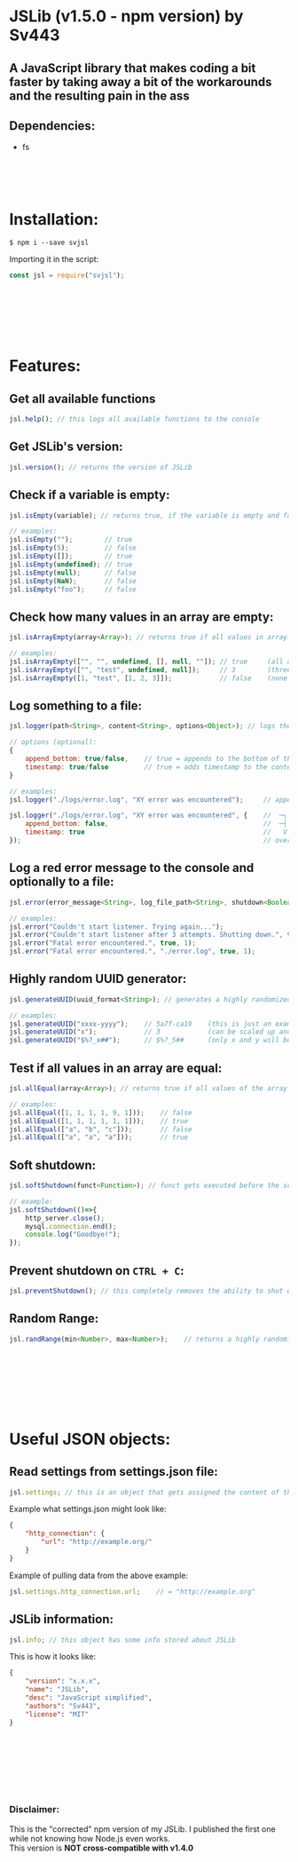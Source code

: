 # JSLib (v1.5.0 - npm version) by Sv443
## A JavaScript library that makes coding a bit faster by taking away a bit of the workarounds and the resulting pain in the ass

## Dependencies:
- fs

<br><br><br>

# Installation:
```
$ npm i --save svjsl
```

Importing it in the script:
```javascript
const jsl = require("svjsl");
```
<br><br><br><br><br>
# Features:

## Get all available functions
```javascript
jsl.help(); // this logs all available functions to the console
```

## Get JSLib's version:
```javascript
jsl.version(); // returns the version of JSLib
```

## Check if a variable is empty:
```javascript
jsl.isEmpty(variable); // returns true, if the variable is empty and false if not. This function can NOT check a JSON object - please stringify it first

// examples:
jsl.isEmpty("");        // true
jsl.isEmpty(5);         // false
jsl.isEmpty([]);        // true
jsl.isEmpty(undefined); // true
jsl.isEmpty(null);      // false
jsl.isEmpty(NaN);       // false
jsl.isEmpty("foo");     // false
```

## Check how many values in an array are empty:
```javascript
jsl.isArrayEmpty(array<Array>); // returns true if all values in array are empty, false if none are empty. If only some are empty, will return integer value of how many they are

// examples:
jsl.isArrayEmpty(["", "", undefined, [], null, ""]); // true     (all are empty)
jsl.isArrayEmpty(["", "test", undefined, null]);     // 3        (three are empty)
jsl.isArrayEmpty([1, "test", [1, 2, 3]]);            // false    (none are empty)
```

## Log something to a file:
```javascript
jsl.logger(path<String>, content<String>, options<Object>); // logs the content to the file specified with path

// options (optional):
{
    append_bottom: true/false,    // true = appends to the bottom of the file, false = overwrites whole file content (default: true)
    timestamp: true/false         // true = adds timestamp to the content, false = doesn't add timestamp (default: false)
}

// examples:
jsl.logger("./logs/error.log", "XY error was encountered");     // appends the content "XY error was encountered" to the file at "./logs/error.log" and doesn't include a timestamp

jsl.logger("./logs/error.log", "XY error was encountered", {    //  ─┐
    append_bottom: false,                                       //  ─┤
    timestamp: true                                             //   V
});                                                             // overwrites the content of the file at "./logs/error.log" to "XY error was encountered" and includes a timestamp
```

## Log a red error message to the console and optionally to a file:
```javascript
jsl.error(error_message<String>, log_file_path<String>, shutdown<Boolean>, status<Number>); // will log a red error message to the console and shut down the process if argument shutdown is set to true. Can also log the error message to a specified log file (also optional)

// examples:
jsl.error("Couldn't start listener. Trying again...");                             // just logs error message. Script keeps running
jsl.error("Couldn't start listener after 3 attempts. Shutting down.", true, 0);    // logs error message to console and shuts down script with status code 0 (normal shutdown)
jsl.error("Fatal error encountered.", true, 1);                                    // logs error message to console and shuts down script with status code 1 (crashed)
jsl.error("Fatal error encountered.", "./error.log", true, 1);                     // logs error message to console, logs error message to log file and shuts down script with status code 1 (crashed)
```

## Highly random UUID generator:
```javascript
jsl.generateUUID(uuid_format<String>); // generates a highly randomized UUID in the specified format (x's and y's are being replaced with random numbers or characters) - the used RNG gets manipulated by the system time and is therefor extremely random - the charset of the UUID is hexadecimal (0-9 and a-f)

// examples:
jsl.generateUUID("xxxx-yyyy");    // 5a7f-ca19    (this is just an example, as normally the output is random)
jsl.generateUUID("x");            // 3            (can be scaled up and down how much you like)
jsl.generateUUID("$%?_x##");      // $%?_5##      (only x and y will be replaced)
```

## Test if all values in an array are equal:
```javascript
jsl.allEqual(array<Array>); // returns true if all values of the array are equal and false if not

// examples:
jsl.allEqual([1, 1, 1, 1, 9, 1]));    // false
jsl.allEqual([1, 1, 1, 1, 1, 1]));    // true
jsl.allEqual(["a", "b", "c"]));       // false
jsl.allEqual(["a", "a", "a"]));       // true
```

## Soft shutdown:
```javascript
jsl.softShutdown(funct<Function>); // funct gets executed before the script shuts down. This is useful to terminate connections or services gracefully before shutting down.

// example:
jsl.softShutdown(()=>{
    http_server.close();
    mysql.connection.end();
    console.log("Goodbye!");
});
```

## Prevent shutdown on `CTRL + C`:
```javascript
jsl.preventShutdown(); // this completely removes the ability to shut down the script with CTRL + C. It has to be killed within the script (using process.exit()) or with the task manager
```

## Random Range:
```javascript
jsl.randRange(min<Number>, max<Number>);    // returns a highly randomized number between the two specified boundaries
```

<br><br><br><br><br><br>

# Useful JSON objects:

## Read settings from settings.json file:
```javascript
jsl.settings; // this is an object that gets assigned the content of the settings.json file at the root directory.
```
Example what settings.json might look like:
```json
{
    "http_connection": {
        "url": "http://example.org/"
    }
}
```
Example of pulling data from the above example:
```javascript
jsl.settings.http_connection.url;    // = "http://example.org"
```

## JSLib information:
```javascript
jsl.info; // this object has some info stored about JSLib
```
This is how it looks like:
```json
{
    "version": "x.x.x",
    "name": "JSLib",
    "desc": "JavaScript simplified",
    "authors": "Sv443",
    "license": "MIT"
}
```

<br><br><br><br><br><br>

### Disclaimer:
This is the "corrected" npm version of my JSLib. I published the first one while not knowing how Node.js even works.<br>
This version is **NOT cross-compatible with v1.4.0**